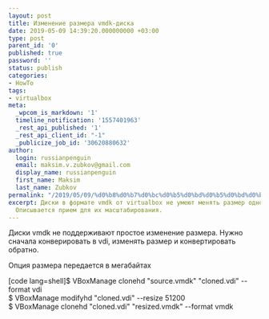 ```yaml
---
layout: post
title: Изменение размера vmdk-диска
date: 2019-05-09 14:39:20.000000000 +03:00
type: post
parent_id: '0'
published: true
password: ''
status: publish
categories:
- HowTo
tags:
- virtualbox
meta:
  _wpcom_is_markdown: '1'
  timeline_notification: '1557401963'
  _rest_api_published: '1'
  _rest_api_client_id: "-1"
  _publicize_job_id: '30620880632'
author:
  login: russianpenguin
  email: maksim.v.zubkov@gmail.com
  display_name: russianpenguin
  first_name: Maksim
  last_name: Zubkov
permalink: "/2019/05/09/%d0%b8%d0%b7%d0%bc%d0%b5%d0%bd%d0%b5%d0%bd%d0%b8%d0%b5-%d1%80%d0%b0%d0%b7%d0%bc%d0%b5%d1%80%d0%b0-vmdk-%d0%b4%d0%b8%d1%81%d0%ba%d0%b0/"
excerpt: Диски в формате vmdk от virtualbox не умеют менять размер одной командой.
  Описывается прием для их масштабирования.
---
```

Диски vmdk не поддерживают простое изменение размера. Нужно сначала конверировать в vdi, изменять размер и конвертировать обратно.

Опция размера передается в мегабайтах

[code lang=shell]$ VBoxManage clonehd "source.vmdk" "cloned.vdi" --format vdi  
$ VBoxManage modifyhd "cloned.vdi" --resize 51200  
$ VBoxManage clonehd "cloned.vdi" "resized.vmdk" --format vmdk
```

